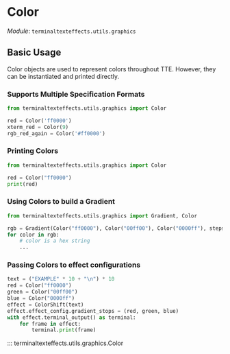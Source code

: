 # Color

*Module*: `terminaltexteffects.utils.graphics`

## Basic Usage

Color objects are used to represent colors throughout TTE. However, they can be instantiated and printed directly.

### Supports Multiple Specification Formats

```python
from terminaltexteffects.utils.graphics import Color

red = Color('ff0000')
xterm_red = Color(9)
rgb_red_again = Color('#ff0000')
```

### Printing Colors

```python
from terminaltexteffects.utils.graphics import Color

red = Color("ff0000")
print(red)
```

### Using Colors to build a Gradient

```python
from terminaltexteffects.utils.graphics import Gradient, Color

rgb = Gradient(Color("ff0000"), Color("00ff00"), Color("0000ff"), steps=5)
for color in rgb:
    # color is a hex string
    ...
```

### Passing Colors to effect configurations

```python
text = ("EXAMPLE" * 10 + "\n") * 10
red = Color("ff0000")
green = Color("00ff00")
blue = Color("0000ff")
effect = ColorShift(text)
effect.effect_config.gradient_stops = (red, green, blue)
with effect.terminal_output() as terminal:
    for frame in effect:
        terminal.print(frame)
```

::: terminaltexteffects.utils.graphics.Color
